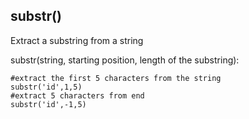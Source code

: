 ## substr()

Extract a substring from a string

substr(string, starting position, length of the substring):

```
#extract the first 5 characters from the string
substr('id',1,5)
#extract 5 characters from end
substr('id',-1,5)
```
